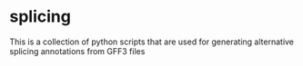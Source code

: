 # splicing
This is a collection of python scripts that are used for generating alternative splicing annotations from GFF3 files

